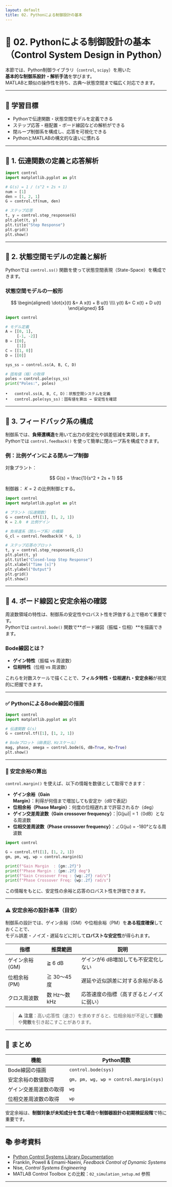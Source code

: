 ```yaml
---
layout: default
title: 02. Pythonによる制御設計の基本
---
```


<!-- MathJax support for both inline and block math -->
<script type="text/javascript">
  window.MathJax = {
    tex: { inlineMath: [['$', '$'], ['\\(', '\\)']] },
    svg: { fontCache: 'global' }
  };
</script>
<script type="text/javascript"
  async
  src="https://cdn.jsdelivr.net/npm/mathjax@3/es5/tex-mml-chtml.js">
</script>

# 🐍 02. Pythonによる制御設計の基本（Control System Design in Python）

本節では、Python制御ライブラリ（`control`, `scipy`）を用いた  
**基本的な制御系設計・解析手法**を学びます。  
MATLABと類似の操作性を持ち、古典〜状態空間まで幅広く対応できます。

---

## 🎯 学習目標

- Pythonで伝達関数・状態空間モデルを定義できる  
- ステップ応答・極配置・ボード線図などの解析ができる  
- 閉ループ制御系を構成し、応答を可視化できる  
- PythonとMATLABの構文的な違いに慣れる

---

## 🔁 1. 伝達関数の定義と応答解析

```python
import control
import matplotlib.pyplot as plt

# G(s) = 1 / (s^2 + 2s + 1)
num = [1]
den = [1, 2, 1]
G = control.tf(num, den)

# ステップ応答
t, y = control.step_response(G)
plt.plot(t, y)
plt.title("Step Response")
plt.grid()
plt.show()
```

---

## 🧮 2. 状態空間モデルの定義と解析

Pythonでは `control.ss()` 関数を使って状態空間表現（State-Space）を構成できます。

### 状態空間モデルの一般形

$$
\begin{aligned}
\dot{x}(t) &= A x(t) + B u(t) \\\\
y(t) &= C x(t) + D u(t)
\end{aligned}
$$

```python
import control

# モデル定義
A = [[0, 1],
     [-1, -2]]
B = [[0],
     [1]]
C = [[1, 0]]
D = [[0]]

sys_ss = control.ss(A, B, C, D)

# 固有値（極）の取得
poles = control.pole(sys_ss)
print("Poles:", poles)
```

	•	control.ss(A, B, C, D)：状態空間システムを定義
	•	control.pole(sys_ss)：固有値を算出 → 安定性を確認

---

## 🔁 3. フィードバック系の構成

制御系では、**負帰還構造**を用いて出力の安定化や誤差低減を実現します。  
Pythonでは `control.feedback()` を使って簡単に閉ループ系を構成できます。

### 例：比例ゲインによる閉ループ制御

対象プラント：

$$
G(s) = \frac{1}{s^2 + 2s + 1}
$$

制御器： $K=2$ の比例制御とする。

```python
import control
import matplotlib.pyplot as plt

# プラント（伝達関数）
G = control.tf([1], [1, 2, 1])
K = 2.0  # 比例ゲイン

# 負帰還系（閉ループ系）の構築
G_cl = control.feedback(K * G, 1)

# ステップ応答のプロット
t, y = control.step_response(G_cl)
plt.plot(t, y)
plt.title("Closed-loop Step Response")
plt.xlabel("Time [s]")
plt.ylabel("Output")
plt.grid()
plt.show()
```

---

## 🔁 4. ボード線図と安定余裕の確認

周波数領域の特性は、制御系の安定性やロバスト性を評価する上で極めて重要です。  
Pythonでは `control.bode()` 関数で**ボード線図（振幅・位相）**を描画できます。

### Bode線図とは？

- **ゲイン特性**（振幅 vs 周波数）
- **位相特性**（位相 vs 周波数）

これらを対数スケールで描くことで、**フィルタ特性・位相遅れ・安定余裕**が視覚的に把握できます。

---

### ✅ PythonによるBode線図の描画

```python
import control
import matplotlib.pyplot as plt

# 伝達関数 G(s)
G = control.tf([1], [1, 2, 1])

# Bodeプロット（dB表記、Hzスケール）
mag, phase, omega = control.bode(G, dB=True, Hz=True)
plt.show()
```

---

### 📏 安定余裕の算出

`control.margin()` を使えば、以下の情報を数値として取得できます：

- **ゲイン余裕（Gain Margin）**：利得が何倍まで増加しても安定か（dBで表記）
- **位相余裕（Phase Margin）**：何度の位相遅れまで許容されるか（deg）
- **ゲイン交差周波数（Gain crossover frequency）**：|G(jω)| = 1（0dB）となる周波数
- **位相交差周波数（Phase crossover frequency）**：∠G(jω) = -180°となる周波数

```python
import control

G = control.tf([1], [1, 2, 1])
gm, pm, wg, wp = control.margin(G)

print(f"Gain Margin  : {gm:.2f}")
print(f"Phase Margin : {pm:.2f} deg")
print(f"Gain Crossover Freq : {wg:.2f} rad/s")
print(f"Phase Crossover Freq: {wp:.2f} rad/s")
```
この情報をもとに、安定性の余裕と応答のロバスト性を評価できます。

---

### ⚠️ 安定余裕の設計基準（目安）

制御系の設計では、ゲイン余裕（GM）や位相余裕（PM）を**ある程度確保**しておくことで、  
モデル誤差・ノイズ・遅延などに対して**ロバストな安定性**が得られます。

| 指標              | 推奨範囲         | 説明                                      |
|-------------------|------------------|-------------------------------------------|
| ゲイン余裕 (GM)   | ≧ 6 dB           | ゲインが6 dB増加しても不安定化しない     |
| 位相余裕 (PM)     | ≧ 30〜45 度      | 遅延や近似誤差に対する余裕がある          |
| クロス周波数       | 数 Hz〜数 kHz     | 応答速度の指標（高すぎるとノイズに弱い） |

> ⚠️ **注意**：高い応答性（速さ）を求めすぎると、位相余裕が不足して**振動**や**発散**を引き起こすことがあります。

---

## 📘 まとめ

| 機能                    | Python関数                             |
|-------------------------|----------------------------------------|
| Bode線図の描画          | `control.bode(sys)`                    |
| 安定余裕の数値取得      | `gm, pm, wg, wp = control.margin(sys)` |
| ゲイン交差周波数の取得  | `wg`                                   |
| 位相交差周波数の取得    | `wp`                                   |

安定余裕は、**制御対象が未知成分を含む場合**や**制御器設計の初期検証段階**で特に重要です。

---

## 📚 参考資料

- [Python Control Systems Library Documentation](https://python-control.readthedocs.io/)
- Franklin, Powell & Emami-Naeini, *Feedback Control of Dynamic Systems*
- Nise, *Control Systems Engineering*
- MATLAB Control Toolbox との比較：`02_simulation_setup.md` 参照

---





　

